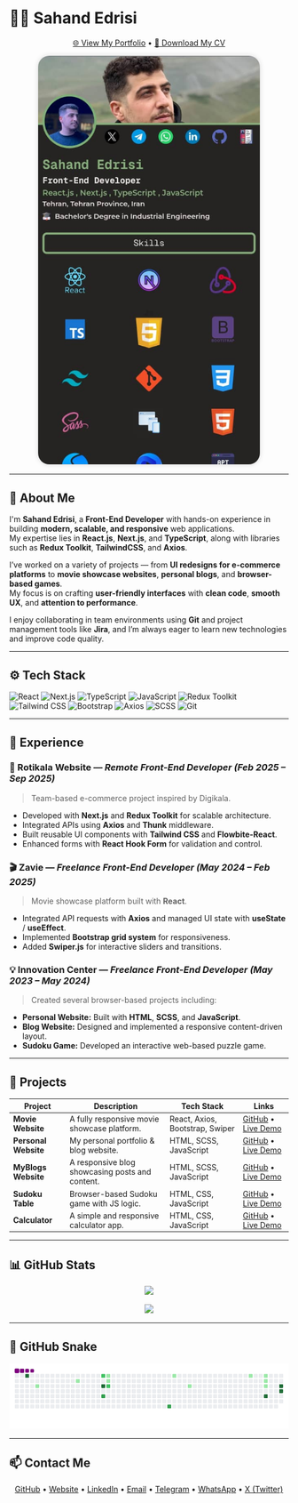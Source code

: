# 👨‍💻 Sahand Edrisi

<p align="center">
  <a href="https://sahand-edrisi.ir/">🌐 View My Portfolio</a> • 
  <a href="https://sahand-edrisi.ir/CV/Sahand_Edrisi.pdf">📄 Download My CV</a>
</p>

<p align="center">
  <img 
    src="./assets/WebsitePic.jpg" 
    alt="Header Image" 
    width="400" 
    style="border-radius: 20px; box-shadow: 0 0 10px rgba(0,0,0,0.15);" 
  />
</p>

---

## 🧩 About Me
I'm **Sahand Edrisi**, a **Front-End Developer** with hands-on experience in building **modern, scalable, and responsive** web applications.  
My expertise lies in **React.js**, **Next.js**, and **TypeScript**, along with libraries such as **Redux Toolkit**, **TailwindCSS**, and **Axios**.  

I’ve worked on a variety of projects — from **UI redesigns for e-commerce platforms** to **movie showcase websites**, **personal blogs**, and **browser-based games**.  
My focus is on crafting **user-friendly interfaces** with **clean code**, **smooth UX**, and **attention to performance**.  

I enjoy collaborating in team environments using **Git** and project management tools like **Jira**, and I’m always eager to learn new technologies and improve code quality.

---

## ⚙️ Tech Stack
![React](https://img.shields.io/badge/React-61DAFB?logo=react&logoColor=white)
![Next.js](https://img.shields.io/badge/Next.js-000000?logo=nextdotjs&logoColor=white)
![TypeScript](https://img.shields.io/badge/TypeScript-3178C6?logo=typescript&logoColor=white)
![JavaScript](https://img.shields.io/badge/JavaScript-F7DF1E?logo=javascript&logoColor=black)
![Redux Toolkit](https://img.shields.io/badge/Redux_Toolkit-764ABC?logo=redux&logoColor=white)
![Tailwind CSS](https://img.shields.io/badge/Tailwind_CSS-06B6D4?logo=tailwindcss&logoColor=white)
![Bootstrap](https://img.shields.io/badge/Bootstrap-7952B3?logo=bootstrap&logoColor=white)
![Axios](https://img.shields.io/badge/Axios-5A29E4?logo=axios&logoColor=white)
![SCSS](https://img.shields.io/badge/SCSS-CF649A?logo=sass&logoColor=white)
![Git](https://img.shields.io/badge/Git-F05032?logo=git&logoColor=white)

---

## 💼 Experience

### 🧠 Rotikala Website — *Remote Front-End Developer (Feb 2025 – Sep 2025)*
> Team-based e-commerce project inspired by Digikala.  
- Developed with **Next.js** and **Redux Toolkit** for scalable architecture.  
- Integrated APIs using **Axios** and **Thunk** middleware.  
- Built reusable UI components with **Tailwind CSS** and **Flowbite-React**.  
- Enhanced forms with **React Hook Form** for validation and control.

### 🎬 Zavie — *Freelance Front-End Developer (May 2024 – Feb 2025)*
> Movie showcase platform built with **React**.  
- Integrated API requests with **Axios** and managed UI state with **useState** / **useEffect**.  
- Implemented **Bootstrap grid system** for responsiveness.  
- Added **Swiper.js** for interactive sliders and transitions.

### 💡 Innovation Center — *Freelance Front-End Developer (May 2023 – May 2024)*
> Created several browser-based projects including:
- **Personal Website:** Built with **HTML**, **SCSS**, and **JavaScript**.  
- **Blog Website:** Designed and implemented a responsive content-driven layout.  
- **Sudoku Game:** Developed an interactive web-based puzzle game.  

---

## 🧱 Projects

| Project | Description | Tech Stack | Links |
|----------|--------------|-------------|--------|
| **Movie Website** | A fully responsive movie showcase platform. | React, Axios, Bootstrap, Swiper | [GitHub](https://github.com/Sahand-Edrisi/movie-website) • [Live Demo](https://sahand-edrisi.github.io/movie-website/) |
| **Personal Website** | My personal portfolio & blog website. | HTML, SCSS, JavaScript | [GitHub](https://github.com/Sahand-Edrisi/personal-web-site) • [Live Demo](https://sahand-edrisi.github.io/personal-web-site/) |
| **MyBlogs Website** | A responsive blog showcasing posts and content. | HTML, SCSS, JavaScript | [GitHub](https://github.com/Sahand-Edrisi/myblogs-web-site) • [Live Demo](https://sahand-edrisi.github.io/myblogs-web-site/) |
| **Sudoku Table** | Browser-based Sudoku game with JS logic. | HTML, CSS, JavaScript | [GitHub](https://github.com/Sahand-Edrisi/sudoku-table) • [Live Demo](https://sahand-edrisi.github.io/sudoku-table/) |
| **Calculator** | A simple and responsive calculator app. | HTML, CSS, JavaScript | [GitHub](https://github.com/Sahand-Edrisi/calculator) • [Live Demo](https://sahand-edrisi.github.io/calculator/) |

---

## 📊 GitHub Stats

<p align="center">
  <img src="https://github-readme-stats.vercel.app/api?username=Sahand-Edrisi&show_icons=true&theme=radical" />
</p>

<p align="center">
  <img src="https://github-readme-stats.vercel.app/api/top-langs/?username=Sahand-Edrisi&layout=compact&theme=radical" />
</p>

---

## 🐍 GitHub Snake
<p align="center">
  <img src="./assets/snake.gif" alt="GitHub Snake" />
</p>

---

## 📫 Contact Me
<p align="center">
  <a href="https://github.com/Sahand-Edrisi">GitHub</a> • 
  <a href="https://sahand-edrisi.ir/">Website</a> • 
  <a href="https://www.linkedin.com/in/sahand-edrisi/">LinkedIn</a> • 
  <a href="mailto:sahand.edc@gmail.com">Email</a> • 
  <a href="https://t.me/Sahand_edc">Telegram</a> • 
  <a href="https://wa.me/989195812500">WhatsApp</a> • 
  <a href="https://x.com/sahand_edrisi">X (Twitter)</a>
</p>
